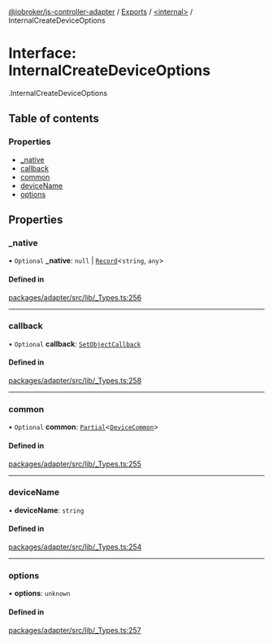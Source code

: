 [@iobroker/js-controller-adapter](../README.md) / [Exports](../modules.md) / [<internal\>](../modules/internal_.md) / InternalCreateDeviceOptions

# Interface: InternalCreateDeviceOptions

[<internal>](../modules/internal_.md).InternalCreateDeviceOptions

## Table of contents

### Properties

- [\_native](internal_.InternalCreateDeviceOptions.md#_native)
- [callback](internal_.InternalCreateDeviceOptions.md#callback)
- [common](internal_.InternalCreateDeviceOptions.md#common)
- [deviceName](internal_.InternalCreateDeviceOptions.md#devicename)
- [options](internal_.InternalCreateDeviceOptions.md#options)

## Properties

### \_native

• `Optional` **\_native**: ``null`` \| [`Record`](../modules/internal_.md#record)<`string`, `any`\>

#### Defined in

[packages/adapter/src/lib/_Types.ts:256](https://github.com/ioBroker/ioBroker.js-controller/blob/10c2c37d/packages/adapter/src/lib/_Types.ts#L256)

___

### callback

• `Optional` **callback**: [`SetObjectCallback`](../modules/internal_.md#setobjectcallback)

#### Defined in

[packages/adapter/src/lib/_Types.ts:258](https://github.com/ioBroker/ioBroker.js-controller/blob/10c2c37d/packages/adapter/src/lib/_Types.ts#L258)

___

### common

• `Optional` **common**: [`Partial`](../modules/internal_.md#partial)<[`DeviceCommon`](internal_.DeviceCommon.md)\>

#### Defined in

[packages/adapter/src/lib/_Types.ts:255](https://github.com/ioBroker/ioBroker.js-controller/blob/10c2c37d/packages/adapter/src/lib/_Types.ts#L255)

___

### deviceName

• **deviceName**: `string`

#### Defined in

[packages/adapter/src/lib/_Types.ts:254](https://github.com/ioBroker/ioBroker.js-controller/blob/10c2c37d/packages/adapter/src/lib/_Types.ts#L254)

___

### options

• **options**: `unknown`

#### Defined in

[packages/adapter/src/lib/_Types.ts:257](https://github.com/ioBroker/ioBroker.js-controller/blob/10c2c37d/packages/adapter/src/lib/_Types.ts#L257)
